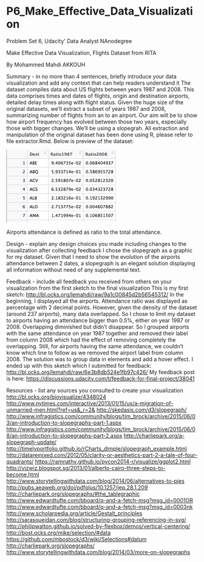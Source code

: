 # P6_Make_Effective_Data_Visualization
Problem Set 6, Udacity' Data Analyst NAnodegree

Make Effective Data Visualization, Flights Dataset from RITA

By Mohammed Mahdi AKKOUH



Summary - in no more than 4 sentences, briefly introduce your data visualization and add any context that can help readers understand it
The dataset compiles data about US flights between years 1987 and 2008. This data comprises times and dates of flights, origin and destination airports, detailed delay times along with flight status.
Given the huge size of the original datasets, we’ll extract a subset of years 1987 and 2008, summarizing number of flights from an to an airport. Our aim will be to show how airport frequency has evolved between those two years, especially those with bigger changes. We’ll be using a slopegrah. All extraction and manipulation of the original dataset has been done using R, please refer to file extractor.Rmd.
Below is preview of the dataset:

![alt tag](https://raw.githubusercontent.com/lemahdi/P6_Make_Effective_Data_Visualization/master/img/dataset.png)

Airports attendance is defined as ratio to the total attendance.

Design - explain any design choices you made including changes to the visualization after collecting feedback
I chose the slopegraph as a graphic for my dataset. Given that I need to show the evolution of the airports attendance between 2 dates, a slopegraph is an elegant solution displaying all information without need of any supplemental text.

Feedback - include all feedback you received from others on your visualization from the first sketch to the final visualization
This is my first sketch: http://bl.ocks.org/lemahdi/raw/9a1c00845d2b56545312/
In the beginning, I displayed all the airports. Attendance ratio was displayed as percentage with 2 decimal points. However, given the density of the dataset (around 237 airports), many data overlapped. So I chose to limit my dataset to airports having an attendance bigger than 0.5%, either on year 1987 or 2008. Overlapping diminished but didn’t disappear. So I grouped airports with the same attendance on year 1987 together and removed their label from column 2008 which had the effect of removing completely the overlapping. Still, for airports having the same attendance, we couldn’t know which line to follow as we removed the airport label from column 2008. The solution was to group data in <g> elements and add a hover effect.
I ended up with this sketch which I submitted for feedback: 
http://bl.ocks.org/lemahdi/raw/6e3b8db524e1fb97c426/
My feedback post is here: https://discussions.udacity.com/t/feedback-for-final-project/38041

Resources - list any sources you consulted to create your visualization
http://bl.ocks.org/biovisualize/4348024
http://www.nytimes.com/interactive/2013/01/15/us/a-migration-of-unmarried-men.html?ref=us&_r=2&
http://skedasis.com/d3/slopegraph/
http://www.infragistics.com/community/blogs/tim_brock/archive/2015/06/03/an-introduction-to-slopegraphs-part-1.aspx
http://www.infragistics.com/community/blogs/tim_brock/archive/2015/06/08/an-introduction-to-slopegraphs-part-2.aspx
http://charliepark.org/a-slopegraph-update/
http://timelyportfolio.github.io/rCharts_dimple/slopegraph_example.html
http://dataremixed.com/2012/05/clarity-or-aesthetics-part-2-a-tale-of-four-quadrants/
https://ramnathv.github.io/pycon2014-r/visualize/ggplot2.html
http://vizwiz.blogspot.sg/2013/01/alberto-cairo-three-steps-to-become.html
http://www.storytellingwithdata.com/blog/2014/06/alternatives-to-pies
http://pubs.aeaweb.org/doi/pdfplus/10.1257/jep.28.1.209
http://charliepark.org/slopegraphs/#the_tablegraphic
http://www.edwardtufte.com/bboard/q-and-a-fetch-msg?msg_id=0001OR
http://www.edwardtufte.com/bboard/q-and-a-fetch-msg?msg_id=0003nk
http://www.scholarpedia.org/article/Gestalt_principles
http://sarasoueidan.com/blog/structuring-grouping-referencing-in-svg/
http://philipwalton.github.io/solved-by-flexbox/demos/vertical-centering/
http://bost.ocks.org/mike/selection/#data
https://github.com/mbostock/d3/wiki/Selections#datum
http://charliepark.org/slopegraphs/
http://www.storytellingwithdata.com/blog/2014/03/more-on-slopegraphs
